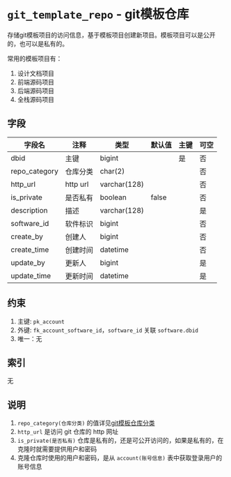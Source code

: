 # `git_template_repo` - git模板仓库

存储git模板项目的访问信息，基于模板项目创建新项目。模板项目可以是公开的，也可以是私有的。

常用的模板项目有：
1. 设计文档项目
2. 前端源码项目
3. 后端源码项目
4. 全栈源码项目

## 字段

| 字段名        | 注释     | 类型         | 默认值 | 主键 | 可空 |
| ------------- | -------- | ------------ | ------ | ---- | ---- |
| dbid          | 主键     | bigint       |        | 是   | 否   |
| repo_category | 仓库分类 | char(2)      |        |      | 否   |
| http_url      | http url | varchar(128) |        |      | 否   |
| is_private    | 是否私有 | boolean      | false  |      | 否   |
| description   | 描述     | varchar(128) |        |      | 是   |
| software_id   | 软件标识 | bigint       |        |      | 否   |
| create_by     | 创建人   | bigint       |        |      | 否   |
| create_time   | 创建时间 | datetime     |        |      | 否   |
| update_by     | 更新人   | bigint       |        |      | 是   |
| update_time   | 更新时间 | datetime     |        |      | 是   |

## 约束

1. 主键: `pk_account`
2. 外键: `fk_account_software_id`，`software_id` 关联 `software.dbid`
3. 唯一：无

## 索引

无

## 说明

1. `repo_category(仓库分类)` 的值详见[git模板仓库分类](../data/dict/2002_git_template_repo_category.md)
2. `http_url` 是访问 git 仓库的 http 网址
3. `is_private(是否私有)` 仓库是私有的，还是可公开访问的，如果是私有的，在克隆时就需要提供用户和密码
4. 克隆仓库时使用的用户和密码，是从 `account(账号信息)` 表中获取登录用户的账号信息

